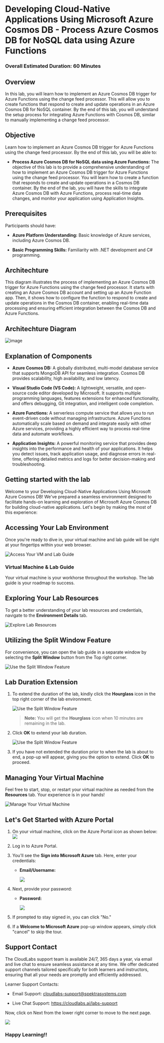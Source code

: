 # Developing Cloud-Native Applications Using Microsoft Azure Cosmos DB - Process Azure Cosmos DB for NoSQL data using Azure Functions

### Overall Estimated Duration: 60 Minutes

## Overview

In this lab, you will learn how to implement an Azure Cosmos DB trigger for Azure Functions using the change feed processor. This will allow you to create functions that respond to create and update operations in an Azure Cosmos DB for NoSQL container. By the end of this lab, you will understand the setup process for integrating Azure Functions with Cosmos DB, similar to manually implementing a change feed processor.

## Objective

Learn how to implement an Azure Cosmos DB trigger for Azure Functions using the change feed processor. By the end of this lab, you will be able to:

- **Process Azure Cosmos DB for NoSQL data using Azure Functions:** The objective of this lab is to provide a comprehensive understanding of how to implement an Azure Cosmos DB trigger for Azure Functions using the change feed processor. You will learn how to create a function that responds to create and update operations in a Cosmos DB container. By the end of the lab, you will have the skills to integrate Azure Cosmos DB with Azure Functions, process real-time data changes, and monitor your application using Application Insights.

## Prerequisites

Participants should have:

- **Azure Platform Understanding:** Basic knowledge of Azure services, including Azure Cosmos DB.

- **Basic Programming Skills:** Familiarity with .NET development and C# programming.

## Architechture

This diagram illustrates the process of implementing an Azure Cosmos DB trigger for Azure Functions using the change feed processor. It starts with creating an Azure Cosmos DB account and setting up an Azure Function app. Then, it shows how to configure the function to respond to create and update operations in the Cosmos DB container, enabling real-time data processing and ensuring efficient integration between the Cosmos DB and Azure Functions.

## Architechture Diagram

![image](/instructions/architecturedia/lab14.png)

## Explanation of Components

- **Azure Cosmos DB:** A globally distributed, multi-model database service that supports MongoDB API for seamless integration. Cosmos DB provides scalability, high availability, and low latency. 

- **Visual Studio Code (VS Code):** A lightweight, versatile, and open-source code editor developed by Microsoft. It supports multiple programming languages, features extensions for enhanced functionality, and offers debugging, Git integration, and intelligent code completion.

- **Azure Functions:** A serverless compute service that allows you to run event-driven code without managing infrastructure. Azure Functions automatically scale based on demand and integrate easily with other Azure services, providing a highly efficient way to process real-time data and automate workflows.

- **Application Insights:** A powerful monitoring service that provides deep insights into the performance and health of your applications. It helps you detect issues, track application usage, and diagnose errors in real-time, offering detailed metrics and logs for better decision-making and troubleshooting.

## Getting started with the lab

Welcome to your Developing Cloud-Native Applications Using Microsoft Azure Cosmos DB! We've prepared a seamless environment designed to facilitate hands-on learning and exploration of Microsoft Azure Cosmos DB for building cloud-native applications. Let's begin by making the most of this experience:
 
## Accessing Your Lab Environment
 
Once you're ready to dive in, your virtual machine and lab guide will be right at your fingertips within your web browser.
 
![Access Your VM and Lab Guide](./instructions/media/labguide.png)

### Virtual Machine & Lab Guide
 
Your virtual machine is your workhorse throughout the workshop. The lab guide is your roadmap to success.
 
## Exploring Your Lab Resources
 
To get a better understanding of your lab resources and credentials, navigate to the **Environment Details** tab.
 
![Explore Lab Resources](./instructions/media/env.png)

## Utilizing the Split Window Feature
 
For convenience, you can open the lab guide in a separate window by selecting the **Split Window** button from the Top right corner.
 
![Use the Split Window Feature](./instructions/media/spl.png)
 
## **Lab Duration Extension**

1. To extend the duration of the lab, kindly click the **Hourglass** icon in the top right corner of the lab environment. 

   ![Use the Split Window Feature](./instructions/media/gext.png)   

   >**Note:** You will get the **Hourglass** icon when 10 minutes are remaining in the lab.

3. Click **OK** to extend your lab duration.
 
   ![Use the Split Window Feature](./instructions/media/gext2.png)

4. If you have not extended the duration prior to when the lab is about to end, a pop-up will appear, giving you the option to extend. Click **OK** to proceed.

## Managing Your Virtual Machine
 
Feel free to start, stop, or restart your virtual machine as needed from the **Resources** tab. Your experience is in your hands!
 
![Manage Your Virtual Machine](./instructions/media/res.png)

## Let's Get Started with Azure Portal
 
1. On your virtual machine, click on the Azure Portal icon as shown below:
   ![](media/azureportal.png)

1. Log in to Azure Portal.

1. You'll see the **Sign into Microsoft Azure** tab. Here, enter your credentials:
 
   - **Email/Username:** <inject key="AzureAdUserEmail"></inject>

     ![](instructions/media/intro1.png)

1. Next, provide your password:
 
   - **Password:** <inject key="AzureAdUserPassword"></inject>

     ![](instructions/media/intro2.png)

1. If prompted to stay signed in, you can click "No."
 
1. If a **Welcome to Microsoft Azure** pop-up window appears, simply click "cancel" to skip the tour.

## Support Contact

The CloudLabs support team is available 24/7, 365 days a year, via email and live chat to ensure seamless assistance at any time. We offer dedicated support channels tailored specifically for both learners and instructors, ensuring that all your needs are promptly and efficiently addressed.

Learner Support Contacts:

- Email Support: cloudlabs-support@spektrasystems.com

- Live Chat Support: https://cloudlabs.ai/labs-support
   
Now, click on Next from the lower right corner to move to the next page.

![](./instructions/media/num.png)

### Happy Learning!!

